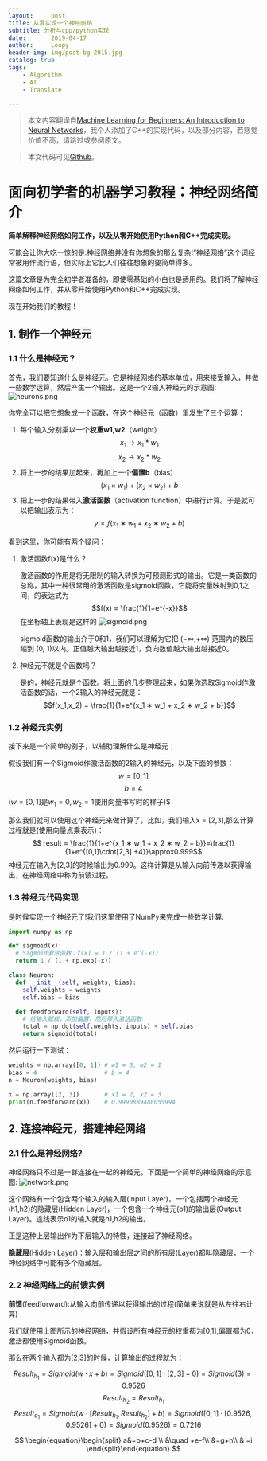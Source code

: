```yaml
---
layout:     post
title: 从零实现一个神经网络
subtitle: 分析与cpp/python实现
date:       2019-04-17
author:     Loopy
header-img: img/post-bg-2015.jpg
catalog: true
tags:
    - Algorithm
    - AI
    - Translate

---
```

> 本文内容翻译自[Machine Learning for Beginners: An Introduction to Neural Networks](https://victorzhou.com/blog/intro-to-neural-networks/)，我个人添加了C++的实现代码，以及部分内容，若感觉价值不高，请跳过或参阅原文。

> 本文代码可见[Github](TODO)。

# 面向初学者的机器学习教程：神经网络简介
**简单解释神经网络如何工作，以及从零开始使用Python和C++完成实现。**

可能会让你大吃一惊的是:神经网络并没有你想象的那么复杂!“神经网络”这个词经常被用作流行语，但实际上它比人们往往想象的要简单得多。

这篇文章是为完全初学者准备的，即使零基础的小白也是适用的。我们将了解神经网络如何工作，并从零开始使用Python和C++完成实现。

现在开始我们的教程！

## 1. 制作一个神经元

### 1.1 什么是神经元？
首先，我们要知道什么是神经元。它是神经网络的基本单位，用来接受输入，并做一些数学运算，然后产生一个输出。这是一个2输入神经元的示意图:
![neurons.png](./pic/2019-04-17/1.png)

你完全可以把它想象成一个函数，在这个神经元（函数）里发生了三个运算：
1. 每个输入分别乘以一个**权重w1,w2**（weight）
    $$x_1 → x_1 * w_1$$
    $$x_2 → x_2 * w_2$$
2. 将上一步的结果加起来，再加上一个**偏置b**（bias）
   $$(x_1 × w_1)+(x_2 × w_2)+ b$$
3. 把上一步的结果带入**激活函数**（activation function）中进行计算。于是就可以把输出表示为：
   $$y= f(x_1 ∗ w_1 + x_2 ∗ w_2 + b)$$

看到这里，你可能有两个疑问：
1. 激活函数f(x)是什么？
   
   激活函数的作用是将无限制的输入转换为可预测形式的输出。它是一类函数的总称，其中一种很常用的激活函数是sigmoid函数，它能将变量映射到0,1之间，的表达式为
    $$f(x) = \frac{1}{1+e^{-x}}$$
    在坐标轴上表现是这样的 ![sigmoid.png](./pic/2019-04-17/2.png)

    sigmoid函数的输出介于0和1，我们可以理解为它把 (−∞,+∞) 范围内的数压缩到 (0, 1)以内。正值越大输出越接近1，负向数值越大输出越接近0。

2. 神经元不就是个函数吗？
   
   是的，神经元就是个函数。将上面的几步整理起来，如果你选取Sigmoid作激活函数的话，一个2输入的神经元就是：
   $$f(x_1,x_2) = \frac{1}{1+e^{x_1 ∗ w_1 + x_2 ∗ w_2 + b}}$$

### 1.2 神经元实例
接下来是一个简单的例子，以辅助理解什么是神经元：

假设我们有一个Sigmoid作激活函数的2输入的神经元，以及下面的参数：
$$ w=[0,1]$$ 
$$ b=4$$
$(w=[0,1]$是$w_1=0,w_2=1$使用向量书写时的样子)$ 

那么我们就可以使用这个神经元来做计算了，比如，我们输入x = [2,3],那么计算过程就是(使用向量点乘表示)：
$$ result = \frac{1}{1+e^{x_1 ∗ w_1 + x_2 ∗ w_2 + b}}=\frac{1}{1+e^{[0,1]\cdot[2,3] +4}}\approx0.999$$
神经元在输入为[2,3]的时候输出为0.999。这样计算是从输入向前传递以获得输出，在神经网络中称为前馈过程。

### 1.3 神经元代码实现
是时候实现一个神经元了!我们这里使用了NumPy来完成一些数学计算:
```python
import numpy as np

def sigmoid(x):
  # Sigmoid激活函数：f(x) = 1 / (1 + e^(-x))
  return 1 / (1 + np.exp(-x))

class Neuron:
  def __init__(self, weights, bias):
    self.weights = weights
    self.bias = bias

  def feedforward(self, inputs):
    # 给输入赋权，添加偏置，然后带入激活函数
    total = np.dot(self.weights, inputs) + self.bias
    return sigmoid(total)
```
然后运行一下测试：
```python
weights = np.array([0, 1]) # w1 = 0, w2 = 1
bias = 4                   # b = 4
n = Neuron(weights, bias)

x = np.array([2, 3])       # x1 = 2, x2 = 3
print(n.feedforward(x))    # 0.9990889488055994
```

## 2. 连接神经元，搭建神经网络

### 2.1 什么是神经网络?

神经网络只不过是一群连接在一起的神经元。下面是一个简单的神经网络的示意图:
![network.png](./pic/2019-04-17/3.png)

这个网络有一个包含两个输入的输入层(Input Layer)，一个包括两个神经元(h1,h2)的隐藏层(Hidden Layer)，一个包含一个神经元(o1)的输出层(Output Layer)。连线表示o1的输入就是h1,h2的输出。

正是这种上层输出作为下层输入的特性，连接起了神经网络。

**隐藏层**(Hidden Layer)：输入层和输出层之间的所有层(Layer)都叫隐藏层，一个神经网络中可能有多个隐藏层。

### 2.2 神经网络上的前馈实例
**前馈**(feedforward):从输入向前传递以获得输出的过程(简单来说就是从左往右计算)

我们就使用上图所示的神经网络，并假设所有神经元的权重都为[0,1],偏置都为0，激活都使用Sigmoid函数。

那么在两个输入都为[2,3]的时候，计算输出的过程就为：

$$Result_{h_1}= Sigmoid(w\cdot x+b)=Sigmoid([0,1]\cdot [2,3]+0)=Sigmoid(3)=0.9526$$
$$Result_{h_2}= Result_{h_1}$$
$$Result_{o_1}= Sigmoid(w\cdot [Result_{h_1},Result_{h_2}]+b)=Sigmoid([0,1]\cdot [0.9526,0.9526]+0)=Sigmoid(0.9526)=0.7216$$

$$
\begin{equation}\begin{split} 
a&=b+c-d \\ 
&\quad +e-f\\ 
&=g+h\\ 
& =i 
\end{split}\end{equation}
$$